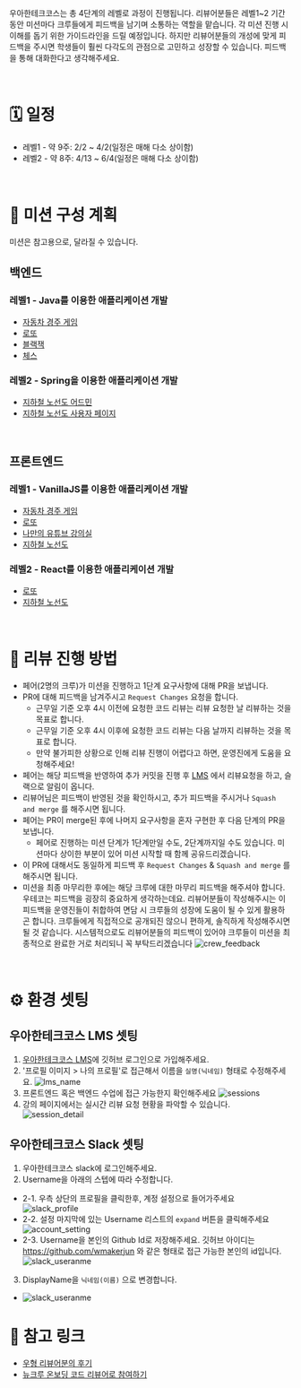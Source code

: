 우아한테크코스는 총 4단계의 레벨로 과정이 진행됩니다.
리뷰어분들은 레벨1~2 기간 동안 미션마다 크루들에게 피드백을 남기며 소통하는 역할을 맡습니다. 
각 미션 진행 시 이해를 돕기 위한 가이드라인을 드릴 예정입니다. 
하지만 리뷰어분들의 개성에 맞게 피드백을 주시면 학생들이 훨씬 다각도의 관점으로 고민하고 성장할 수 있습니다. 
피드백을 통해 대화한다고 생각해주세요.

<br/>

# 🗓️ 일정
- 레벨1 - 약 9주: 2/2 ~ 4/2(일정은 매해 다소 상이함)
- 레벨2 - 약 8주: 4/13 ~ 6/4(일정은 매해 다소 상이함)

<br/>

# 🚀 미션 구성 계획
미션은 참고용으로, 달라질 수 있습니다.

## 백엔드
### 레벨1 - Java를 이용한 애플리케이션 개발
- [자동차 경주 게임](https://github.com/woowacourse/java-racingcar)
- [로또](https://github.com/woowacourse/java-lotto)
- [블랙잭](https://github.com/woowacourse/java-blackjack)
- [체스](https://github.com/woowacourse/java-chess)

### 레벨2 - Spring을 이용한 애플리케이션 개발
- [지하철 노선도 어드민](https://github.com/woowacourse/java-subway-map-precourse)
- [지하철 노선도 사용자 페이지](https://github.com/woowacourse/java-subway-path-precourse)

<br/>

## 프론트엔드
### 레벨1 - VanillaJS를 이용한 애플리케이션 개발

- [자동차 경주 게임](https://github.com/woowacourse/javascript-racingcar)
- [로또](https://github.com/woowacourse/javascript-lotto)
- [나만의 유튜브 강의실](https://github.com/woowacourse/javascript-youtube-classroom)
- [지하철 노선도](https://github.com/woowacourse/javascript-subway)

### 레벨2 - React를 이용한 애플리케이션 개발

- [로또](https://github.com/woowacourse/react-lotto)
- [지하철 노선도](https://github.com/woowacourse/react-subway)

<br/>

# 💬  리뷰 진행 방법
- 페어(2명의 크루)가 미션을 진행하고 1단계 요구사항에 대해 PR을 보냅니다.
- PR에 대해 피드백을 남겨주시고 `Request Changes` 요청을 합니다.
    - 근무일 기준 오후 4시 이전에 요청한 코드 리뷰는 리뷰 요청한 날 리뷰하는 것을 목표로 합니다.
    - 근무일 기준 오후 4시 이후에 요청한 코드 리뷰는 다음 날까지 리뷰하는 것을 목표로 합니다.
    - 만약 불가피한 상황으로 인해 리뷰 진행이 어렵다고 하면, 운영진에게 도움을 요청해주세요!
- 페어는 해당 피드백을 반영하여 추가 커밋을 진행 후 [LMS](https://techcourse.woowahan.com/) 에서 리뷰요청을 하고, 슬랙으로 알림이 옵니다.
- 리뷰어님은 피드백이 반영된 것을 확인하시고, 추가 피드백을 주시거나  `Squash and merge` 를 해주시면 됩니다.
- 페어는 PR이 merge된 후에 나머지 요구사항을 혼자 구현한 후 다음 단계의 PR을 보냅니다.
    - 페어로 진행하는 미션 단계가 1단계만일 수도, 2단계까지일 수도 있습니다. 미션마다 상이한 부분이 있어 미션 시작할 때 함께 공유드리겠습니다.
- 이 PR에 대해서도 동일하게 피드백 후  `Request Changes`  &  `Squash and merge` 를 해주시면 됩니다.
- 미션을 최종 마무리한 후에는 해당 크루에 대한 마무리 피드백을 해주셔야 합니다. 우테코는 피드백을 굉장히 중요하게 생각하는데요. 리뷰어분들이 작성해주시는 이 피드백을 운영진들이 취합하여 면담 시 크루들의 성장에 도움이 될 수 있게 활용하곤 합니다. 크루들에게 직접적으로 공개되진 않으니 편하게, 솔직하게 작성해주시면 될 것 같습니다. 시스템적으로도 리뷰어분들의 피드백이 있어야 크루들이 미션을 최종적으로 완료한 거로 처리되니 꼭 부탁드리겠습니다
![crew_feedback](./images/crew_feedback.jpg)

<br/>

# ⚙️ 환경 셋팅
## 우아한테크코스 LMS 셋팅
1. [우아한테크코스 LMS](https://techcourse.woowahan.com/)에 깃허브 로그인으로 가입해주세요.
2. '프로필 이미지 > 나의 프로필'로 접근해서 이름을 `실명(닉네임)` 형태로 수정해주세요.
![lms_name](./images/lms_name.jpg)
3. 프론트엔드 혹은 백엔드 수업에 접근 가능한지 확인해주세요
![sessions](./images/sessions.jpg)
4. 강의 페이지에서는 실시간 리뷰 요청 현황을 파악할 수 있습니다. 
![session_detail](./images/session_detail.jpg)

## 우아한테크코스 Slack 셋팅
1. 우아한테크코스 slack에 로그인해주세요.
2. Username을 아래의 스텝에 따라 수정합니다.
- 2-1. 우측 상단의 프로필을 클릭한후, 계정 설정으로 들어가주세요 
![slack_profile](./images/slack_profile.jpg)
- 2-2. 설정 마지막에 있는 Username 리스트의 `expand` 버튼을 클릭해주세요
![account_setting](./images/account_setting.jpg)
- 2-3. Username을 본인의 Github Id로 저장해주세요. 깃허브 아이디는 https://github.com/wmakerjun 와 같은 형태로 접근 가능한 본인의 id입니다.
![slack_useranme](./images/slack_username.jpg)
3. DisplayName을 `닉네임(이름)` 으로 변경합니다.
- ![slack_useranme](./images/slack_display_name.jpg)

# 🔗 참고 링크
- [우형 리뷰어분의 후기](https://woowabros.github.io/woowabros/2019/08/22/code-reviewer.html)
- [뉴크루 온보딩 코드 리뷰어로 참여하기](https://tech.kakao.com/2021/04/08/welcome-new-krew3)
